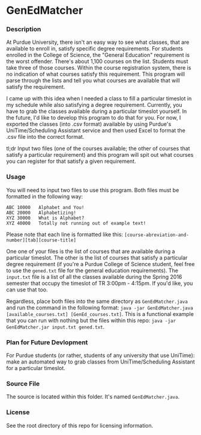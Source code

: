 # GenEdMatcher

### Description
At Purdue University, there isn't an easy way to see what classes, that are available to enroll in, satisfy specific degree requirements. For students enrolled in the College of Science, the "General Education" requirement is the worst offender. There's about 1,100 courses on the list. Students must take three of those courses. Within the course registration system, there is no indication of what courses satisfy this requirement. This program will parse through the lists and tell you what courses are available that will satisfy the requirement. 

I came up with this idea when I needed a class to fill a particular timeslot in my schedule while also satisfying a degree requirement. Currently, you have to grab the classes available during a particular timeslot yourself. In the future, I'd like to develop this program to do that for you. For now, I exported the classes (into .csv format) available by using Purdue's UniTime/Scheduling Assistant service and then used Excel to format the .csv file into the correct format. 

tl;dr Input two files (one of the courses available; the other of courses that satisfy a particular requirement) and this program will spit out what courses you can register for that satisfy a given requirement.

### Usage
You will need to input two files to use this program. Both files must be formatted in the following way: 

````
ABC 10000	Alphabet and You!
ABC 20000	Alphabetizing!
XYZ 30000	What is Alphabet?
XYZ 40000	Totally not running out of example text!
````
Please note that each line is formatted like this: `[course-abreviation-and-number][tab][course-title]`

One one of your files is the list of courses that are available during a particular timeslot. The other is the list of courses that satisfy a particular degree requirement (if you're a Purdue College of Science student, feel free to use the `gened.txt` file for the general education requirements). The `input.txt` file is a list of all the classes available during the Spring 2016 semester that occupy the timeslot of TR 3:00pm - 4:15pm. If you'd like, you can use that too. 

Regardless, place both files into the same directory as `GenEdMatcher.java` and run the command in the following format: `java -jar GenEdMatcher.java [available_courses.txt] [GenEd_courses.txt]`. This is a functional example that you can run with nothing but the files within this repo: `java -jar GenEdMatcher.jar input.txt gened.txt`.

### Plan for Future Devlopment
For Purdue students (or rather, students of any university that use UniTime): make an automated way to grab classes from UniTime/Scheduling Assistant for a particular timeslot. 

### Source File
The source is located within this folder. It's named `GenEdMatcher.java`. 

### License
See the root directory of this repo for licensing information.